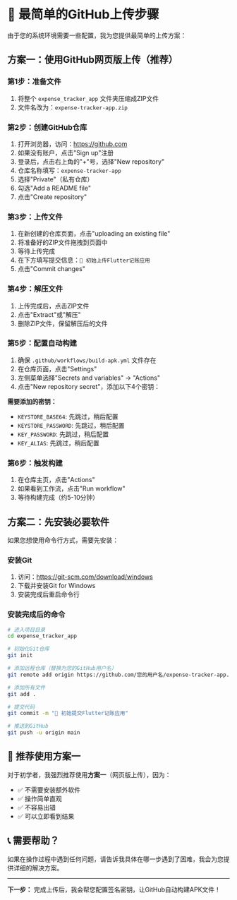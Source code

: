 # 🚀 最简单的GitHub上传步骤

由于您的系统环境需要一些配置，我为您提供最简单的上传方案：

## 方案一：使用GitHub网页版上传（推荐）

### 第1步：准备文件
1. 将整个 `expense_tracker_app` 文件夹压缩成ZIP文件
2. 文件名改为：`expense-tracker-app.zip`

### 第2步：创建GitHub仓库
1. 打开浏览器，访问：https://github.com
2. 如果没有账户，点击"Sign up"注册
3. 登录后，点击右上角的"+"号，选择"New repository"
4. 仓库名称填写：`expense-tracker-app`
5. 选择"Private"（私有仓库）
6. 勾选"Add a README file"
7. 点击"Create repository"

### 第3步：上传文件
1. 在新创建的仓库页面，点击"uploading an existing file"
2. 将准备好的ZIP文件拖拽到页面中
3. 等待上传完成
4. 在下方填写提交信息：`🎉 初始上传Flutter记账应用`
5. 点击"Commit changes"

### 第4步：解压文件
1. 上传完成后，点击ZIP文件
2. 点击"Extract"或"解压"
3. 删除ZIP文件，保留解压后的文件

### 第5步：配置自动构建
1. 确保 `.github/workflows/build-apk.yml` 文件存在
2. 在仓库页面，点击"Settings"
3. 左侧菜单选择"Secrets and variables" → "Actions"
4. 点击"New repository secret"，添加以下4个密钥：

**需要添加的密钥：**
- `KEYSTORE_BASE64`: 先跳过，稍后配置
- `KEYSTORE_PASSWORD`: 先跳过，稍后配置  
- `KEY_PASSWORD`: 先跳过，稍后配置
- `KEY_ALIAS`: 先跳过，稍后配置

### 第6步：触发构建
1. 在仓库主页，点击"Actions"
2. 如果看到工作流，点击"Run workflow"
3. 等待构建完成（约5-10分钟）

## 方案二：先安装必要软件

如果您想使用命令行方式，需要先安装：

### 安装Git
1. 访问：https://git-scm.com/download/windows
2. 下载并安装Git for Windows
3. 安装完成后重启命令行

### 安装完成后的命令
```bash
# 进入项目目录
cd expense_tracker_app

# 初始化Git仓库
git init

# 添加远程仓库（替换为您的GitHub用户名）
git remote add origin https://github.com/您的用户名/expense-tracker-app.git

# 添加所有文件
git add .

# 提交代码
git commit -m "🎉 初始提交Flutter记账应用"

# 推送到GitHub
git push -u origin main
```

## 🎯 推荐使用方案一

对于初学者，我强烈推荐使用**方案一**（网页版上传），因为：
- ✅ 不需要安装额外软件
- ✅ 操作简单直观
- ✅ 不容易出错
- ✅ 可以立即看到结果

## 📞 需要帮助？

如果在操作过程中遇到任何问题，请告诉我具体在哪一步遇到了困难，我会为您提供详细的解决方案。

---

**下一步：** 完成上传后，我会帮您配置签名密钥，让GitHub自动构建APK文件！